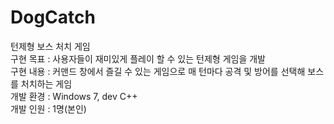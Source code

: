 # DogCatch
턴제형 보스 처치 게임  
구현 목표 : 사용자들이 재미있게 플레이 할 수 있는 턴제형 게임을 개발  
구현 내용 : 커맨드 창에서 즐길 수 있는 게임으로 매 턴마다 공격 및 방어를 선택해 보스를 처치하는 게임  
개발 환경 : Windows 7, dev C++  
개발 인원 : 1명(본인)
